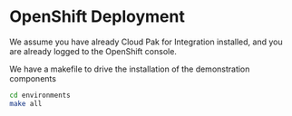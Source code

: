 # OpenShift Deployment


We assume you have already Cloud Pak for Integration installed, and you are already logged to the OpenShift console.

We have a makefile to drive the installation of the demonstration components


```sh
cd environments
make all
```
